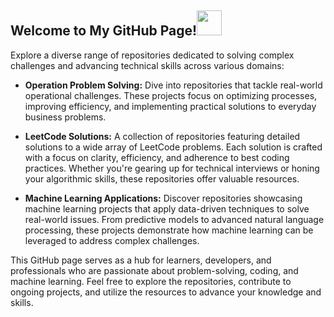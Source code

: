 ## Welcome to My GitHub Page!<img src="https://media.giphy.com/media/hvRJCLFzcasrR4ia7z/giphy.gif" width="40px"> 

Explore a diverse range of repositories dedicated to solving complex challenges and advancing technical skills across various domains:

* **Operation Problem Solving:** Dive into repositories that tackle real-world operational challenges. These projects focus on optimizing processes, improving efficiency, and implementing practical solutions to everyday business problems.

* **LeetCode Solutions:** A collection of repositories featuring detailed solutions to a wide array of LeetCode problems. Each solution is crafted with a focus on clarity, efficiency, and adherence to best coding practices. Whether you're gearing up for technical interviews or honing your algorithmic skills, these repositories offer valuable resources.

* **Machine Learning Applications:** Discover repositories showcasing machine learning projects that apply data-driven techniques to solve real-world issues. From predictive models to advanced natural language processing, these projects demonstrate how machine learning can be leveraged to address complex challenges.

This GitHub page serves as a hub for learners, developers, and professionals who are passionate about problem-solving, coding, and machine learning. Feel free to explore the repositories, contribute to ongoing projects, and utilize the resources to advance your knowledge and skills.

<!--
**GhostMasterSc/GhostMasterSc** is a ✨ _special_ ✨ repository because its `README.md` (this file) appears on your GitHub profile.

Here are some ideas to get you started:

- 🔭 I’m currently working on ...
- 🌱 I’m currently learning ...
- 👯 I’m looking to collaborate on ...
- 🤔 I’m looking for help with ...
- 💬 Ask me about ...
- 📫 How to reach me: ...
- 😄 Pronouns: ...
- ⚡ Fun fact: ...
-->
